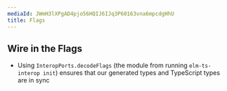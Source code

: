 ```yaml
---
mediaId: JWmH3lXPgAD4pjo56HQIJ6IJq3P60163vna6mpcdgHhU
title: Flags
---
```


## Wire in the Flags

- Using `InteropPorts.decodeFlags` (the module from running `elm-ts-interop init`) ensures that our generated types and TypeScript types are in sync
